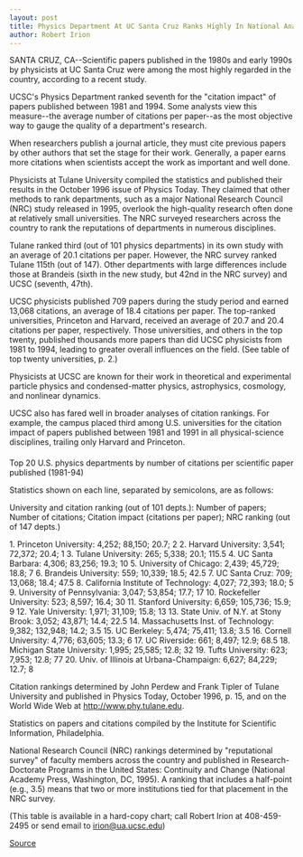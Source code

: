 ```yaml
---
layout: post
title: Physics Department At UC Santa Cruz Ranks Highly In National Analysis Of Citation Rates
author: Robert Irion
---
```


SANTA CRUZ, CA--Scientific papers published in the 1980s and early  1990s by physicists at UC Santa Cruz were among the most highly  regarded in the country, according to a recent study.

UCSC's Physics Department ranked seventh for the "citation  impact" of papers published between 1981 and 1994. Some analysts  view this measure--the average number of citations per paper--as  the most objective way to gauge the quality of a department's  research.

When researchers publish a journal article, they must cite  previous papers by other authors that set the stage for their work.  Generally, a paper earns more citations when scientists accept the  work as important and well done.

Physicists at Tulane University compiled the statistics and  published their results in the October 1996 issue of Physics Today.  They claimed that other methods to rank departments, such as a  major National Research Council (NRC) study released in 1995,  overlook the high-quality research often done at relatively small  universities. The NRC surveyed researchers across the country to  rank the reputations of departments in numerous disciplines.

Tulane ranked third (out of 101 physics departments) in its  own study with an average of 20.1 citations per paper. However, the  NRC survey ranked Tulane 115th (out of 147). Other departments  with large differences include those at Brandeis (sixth in the new  study, but 42nd in the NRC survey) and UCSC (seventh, 47th).

UCSC physicists published 709 papers during the study period  and earned 13,068 citations, an average of 18.4 citations per paper.  The top-ranked universities, Princeton and Harvard, received an  average of 20.7 and 20.4 citations per paper, respectively. Those  universities, and others in the top twenty, published thousands more  papers than did UCSC physicists from 1981 to 1994, leading to  greater overall influences on the field. (See table of top twenty  universities, p. 2.)

Physicists at UCSC are known for their work in theoretical and  experimental particle physics and condensed-matter physics,  astrophysics, cosmology, and nonlinear dynamics.

UCSC also has fared well in broader analyses of citation  rankings. For example, the campus placed third among U.S.  universities for the citation impact of papers published between  1981 and 1991 in all physical-science disciplines, trailing only  Harvard and Princeton.

####

Top 20 U.S. physics departments by number of citations per scientific paper published (1981-94)

Statistics shown on each line, separated by semicolons, are as follows:

University and citation ranking (out of 101 depts.): Number of papers; Number of citations;  Citation impact (citations per paper); NRC ranking (out of 147 depts.)

1\. Princeton University: 4,252; 88,150; 20.7; 2 2\. Harvard University: 3,541; 72,372; 20.4; 1 3\. Tulane University: 265; 5,338; 20.1; 115.5 4\. UC Santa Barbara: 4,306; 83,256; 19.3; 10 5\. University of Chicago: 2,439; 45,729; 18.8; 7 6\. Brandeis University: 559; 10,339; 18.5; 42.5 7\. UC Santa Cruz: 709; 13,068; 18.4; 47.5 8\. California Institute of Technology: 4,027; 72,393; 18.0; 5 9\. University of Pennsylvania: 3,047; 53,854; 17.7; 17 10\. Rockefeller University: 523; 8,597; 16.4; 30 11\. Stanford University: 6,659; 105,736; 15.9; 9 12\. Yale University: 1,971; 31,109; 15.8; 13 13\. State Univ. of N.Y. at Stony Brook: 3,052; 43,871; 14.4; 22.5 14\. Massachusetts Inst. of Technology: 9,382; 132,948; 14.2; 3.5 15\. UC Berkeley: 5,474; 75,411; 13.8; 3.5 16\. Cornell University: 4,776; 63,605; 13.3; 6 17\. UC Riverside: 661; 8,497; 12.9; 68.5 18\. Michigan State University: 1,995; 25,585; 12.8; 32 19\. Tufts University: 623; 7,953; 12.8; 77 20\. Univ. of Illinois at Urbana-Champaign: 6,627; 84,229; 12.7; 8

Citation rankings determined by John Perdew and Frank Tipler of  Tulane University and published in Physics Today, October 1996, p. 15, and on the World Wide Web at <http://www.phy.tulane.edu>.

Statistics on papers and citations compiled by the Institute for  Scientific Information, Philadelphia.

National Research Council (NRC) rankings determined by  "reputational survey" of faculty members across the country and  published in Research-Doctorate Programs in the United States:  Continuity and Change (National Academy Press, Washington, DC,  1995). A ranking that includes a half-point (e.g., 3.5) means that two  or more institutions tied for that placement in the NRC survey.

(This table is available in a hard-copy chart; call Robert Irion at  408-459-2495 or send email to irion@ua.ucsc.edu)

[Source](http://www1.ucsc.edu/news_events/press_releases/archive/96-97/11-96/110796-Physics_Department_.html "Permalink to 110796-Physics_Department_")